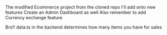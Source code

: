 The modified Ecommerce project from the cloned repo
I'll add onto new features
Create an Admin Dashboard as well
Also remember to add Currency exchange feature

Bro!! data.ts in the backend determines how many items you have for sales
